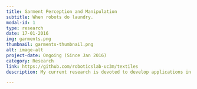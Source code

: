 ```yaml
---
title: Garment Perception and Manipulation
subtitle: When robots do laundry.
modal-id: 1
type: research
date: 17-01-2016
img: garments.png
thumbnail: garments-thumbnail.png
alt: image-alt
project-date: Ongoing (Since Jan 2016)
category: Research
link: https://github.com/roboticslab-uc3m/textiles
description: My current research is devoted to develop applications in which robots help humans with the laundry and other tasks related to garments and textiles. For that purpose, we are developing new garment perception and manipulation algorithms for different types of robots.

---
```

